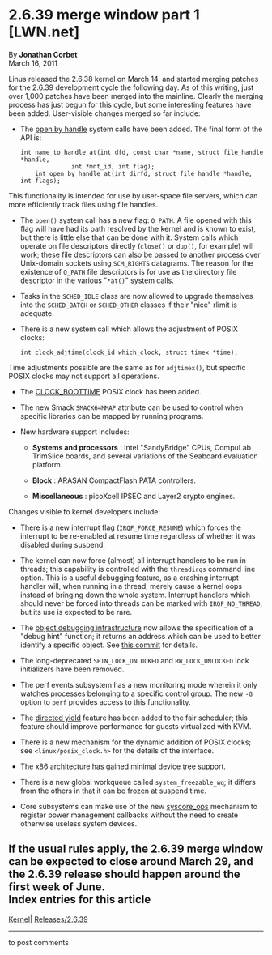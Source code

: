 # 2.6.39 merge window part 1 [LWN.net]

By **Jonathan Corbet**  
March 16, 2011 

Linus released the 2.6.38 kernel on March 14, and started merging patches for the 2.6.39 development cycle the following day. As of this writing, just over 1,000 patches have been merged into the mainline. Clearly the merging process has just begun for this cycle, but some interesting features have been added. User-visible changes merged so far include: 

  * The [open by handle](/Articles/375888/) system calls have been added. The final form of the API is: 
        
        int name_to_handle_at(int dfd, const char *name, struct file_handle *handle,
        			  int *mnt_id, int flag);
            int open_by_handle_at(int dirfd, struct file_handle *handle, int flags);
        

This functionality is intended for use by user-space file servers, which can more efficiently track files using file handles. 

  * The `open()` system call has a new flag: `O_PATH`. A file opened with this flag will have had its path resolved by the kernel and is known to exist, but there is little else that can be done with it. System calls which operate on file descriptors directly (`close()` or `dup()`, for example) will work; these file descriptors can also be passed to another process over Unix-domain sockets using `SCM_RIGHTS` datagrams. The reason for the existence of `O_PATH` file descriptors is for use as the directory file descriptor in the various "`*at()`" system calls. 

  * Tasks in the `SCHED_IDLE` class are now allowed to upgrade themselves into the `SCHED_BATCH` or `SCHED_OTHER` classes if their "nice" rlimit is adequate. 

  * There is a new system call which allows the adjustment of POSIX clocks: 
        
        int clock_adjtime(clock_id which_clock, struct timex *time);
        

Time adjustments possible are the same as for `adjtimex()`, but specific POSIX clocks may not support all operations. 

  * The [CLOCK_BOOTTIME](/Articles/429925/) POSIX clock has been added. 

  * The new Smack `SMACK64MMAP` attribute can be used to control when specific libraries can be mapped by running programs. 

  * New hardware support includes: 

    * **Systems and processors** : Intel "SandyBridge" CPUs, CompuLab TrimSlice boards, and several variations of the Seaboard evaluation platform. 

    * **Block** : ARASAN CompactFlash PATA controllers. 

    * **Miscellaneous** : picoXcell IPSEC and Layer2 crypto engines. 




Changes visible to kernel developers include: 

  * There is a new interrupt flag (`IRQF_FORCE_RESUME`) which forces the interrupt to be re-enabled at resume time regardless of whether it was disabled during suspend. 

  * The kernel can now force (almost) all interrupt handlers to be run in threads; this capability is controlled with the `threadirqs` command line option. This is a useful debugging feature, as a crashing interrupt handler will, when running in a thread, merely cause a kernel oops instead of bringing down the whole system. Interrupt handlers which should never be forced into threads can be marked with `IRQF_NO_THREAD`, but its use is expected to be rare. 

  * The [object debugging infrastructure](/Articles/271614/) now allows the specification of a "debug hint" function; it returns an address which can be used to better identify a specific object. See [this commit](http://git.kernel.org/linus/997772884036e6e121de39322179989154437d9f) for details. 

  * The long-deprecated `SPIN_LOCK_UNLOCKED` and `RW_LOCK_UNLOCKED` lock initializers have been removed. 

  * The perf events subsystem has a new monitoring mode wherein it only watches processes belonging to a specific control group. The new `-G` option to `perf` provides access to this functionality. 

  * The [directed yield](/Articles/419961/) feature has been added to the fair scheduler; this feature should improve performance for guests virtualized with KVM. 

  * There is a new mechanism for the dynamic addition of POSIX clocks; see `<linux/posix_clock.h>` for the details of the interface. 

  * The x86 architecture has gained minimal device tree support. 

  * There is a new global workqueue called `system_freezable_wq`; it differs from the others in that it can be frozen at suspend time. 

  * Core subsystems can make use of the new [syscore_ops](http://git.kernel.org/linus/40dc166cb5dddbd36aa4ad11c03915ea538f5a61) mechanism to register power management callbacks without the need to create otherwise useless system devices. 




If the usual rules apply, the 2.6.39 merge window can be expected to close around March 29, and the 2.6.39 release should happen around the first week of June.  
Index entries for this article  
---  
[Kernel](/Kernel/Index)| [Releases/2.6.39](/Kernel/Index#Releases-2.6.39)  
  


* * *

to post comments 
